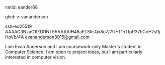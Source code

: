 netid: eander68

ghid: e-vananderson

ssh-ed25519 AAAAC3NzaC1lZDI1NTE5AAAAIH46aFTSksQx8o7/7U+T1nTfpR37hCoH7sI1jHoVb/4A evananderson3015@gmail.com

I am Evan Anderson and I am coursework-only Master's student in Computer Science. I am open to project ideas, but I am particularly interested in computer vision.
